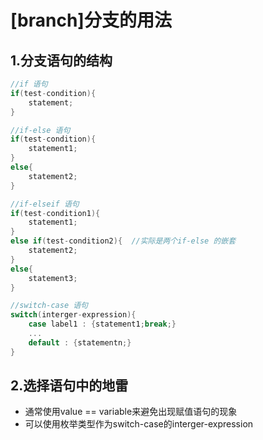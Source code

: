 # [branch]分支的用法

## 1.分支语句的结构

```C++
//if 语句
if(test-condition){
    statement;
}

//if-else 语句
if(test-condition){
    statement1;
}
else{
    statement2;
}

//if-elseif 语句
if(test-condition1){
    statement1;
}
else if(test-condition2){  //实际是两个if-else 的嵌套
    statement2;
}
else{
    statement3;
}

//switch-case 语句
switch(interger-expression){
    case label1 : {statement1;break;}
    ...
    default : {statementn;}
}
```

## 2.选择语句中的地雷

* 通常使用value == variable来避免出现赋值语句的现象
* 可以使用枚举类型作为switch-case的interger-expression
